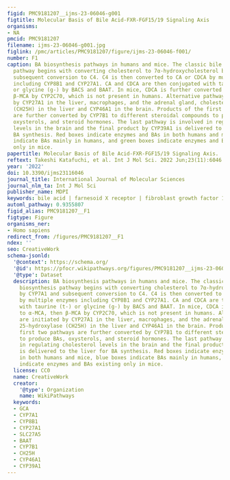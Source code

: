 ```yaml
---
figid: PMC9181207__ijms-23-06046-g001
figtitle: Molecular Basis of Bile Acid-FXR-FGF15/19 Signaling Axis
organisms:
- NA
pmcid: PMC9181207
filename: ijms-23-06046-g001.jpg
figlink: /pmc/articles/PMC9181207/figure/ijms-23-06046-f001/
number: F1
caption: BA biosynthesis pathways in humans and mice. The classic bile acid biosynthesis
  pathway begins with converting cholesterol to 7α-hydroxycholesterol by CYP7A1 and
  subsequent conversion to C4. C4 is then converted to CA or CDCA by multiple enzymes
  including CYP8B1 and CYP27A1. CA and CDCA are then conjugated with taurine (t-)
  or glycine (g-) by BACS and BAAT. In mice, CDCA is further converted to α-MCA, then
  β-MCA by CYP2C70, which is not present in humans. Alternative pathways are initiated
  by CYP27A1 in the liver, macrophages, and the adrenal gland, cholesterol 25-hydroxylase
  (CH25H) in the liver and CYP46A1 in the brain. Products of the first two pathways
  are further converted by CYP7B1 to different steroidal compounds to produce BAs,
  oxysterols, and steroid hormones. The last pathway is involved in regulating cholesterol
  levels in the brain and the final product by CYP39A1 is delivered to the liver for
  BA synthesis. Red boxes indicate enzymes and BAs in both humans and mice, blue boxes
  indicate BAs mainly in humans, and green boxes indicate enzymes and BAs existing
  only in mice.
papertitle: Molecular Basis of Bile Acid-FXR-FGF15/19 Signaling Axis.
reftext: Takeshi Katafuchi, et al. Int J Mol Sci. 2022 Jun;23(11):6046.
year: '2022'
doi: 10.3390/ijms23116046
journal_title: International Journal of Molecular Sciences
journal_nlm_ta: Int J Mol Sci
publisher_name: MDPI
keywords: bile acid | farnesoid X receptor | fibroblast growth factor 15/19
automl_pathway: 0.9355807
figid_alias: PMC9181207__F1
figtype: Figure
organisms_ner:
- Homo sapiens
redirect_from: /figures/PMC9181207__F1
ndex: ''
seo: CreativeWork
schema-jsonld:
  '@context': https://schema.org/
  '@id': https://pfocr.wikipathways.org/figures/PMC9181207__ijms-23-06046-g001.html
  '@type': Dataset
  description: BA biosynthesis pathways in humans and mice. The classic bile acid
    biosynthesis pathway begins with converting cholesterol to 7α-hydroxycholesterol
    by CYP7A1 and subsequent conversion to C4. C4 is then converted to CA or CDCA
    by multiple enzymes including CYP8B1 and CYP27A1. CA and CDCA are then conjugated
    with taurine (t-) or glycine (g-) by BACS and BAAT. In mice, CDCA is further converted
    to α-MCA, then β-MCA by CYP2C70, which is not present in humans. Alternative pathways
    are initiated by CYP27A1 in the liver, macrophages, and the adrenal gland, cholesterol
    25-hydroxylase (CH25H) in the liver and CYP46A1 in the brain. Products of the
    first two pathways are further converted by CYP7B1 to different steroidal compounds
    to produce BAs, oxysterols, and steroid hormones. The last pathway is involved
    in regulating cholesterol levels in the brain and the final product by CYP39A1
    is delivered to the liver for BA synthesis. Red boxes indicate enzymes and BAs
    in both humans and mice, blue boxes indicate BAs mainly in humans, and green boxes
    indicate enzymes and BAs existing only in mice.
  license: CC0
  name: CreativeWork
  creator:
    '@type': Organization
    name: WikiPathways
  keywords:
  - GCA
  - CYP7A1
  - CYP8B1
  - CYP27A1
  - SLC27A5
  - BAAT
  - CYP7B1
  - CH25H
  - CYP46A1
  - CYP39A1
---
```

